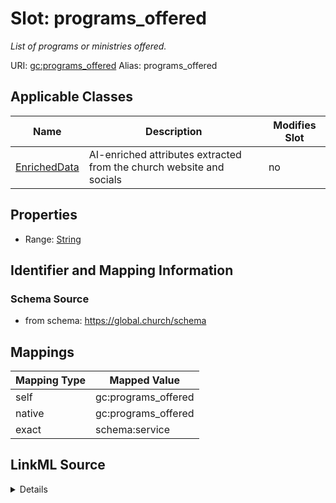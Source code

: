 

# Slot: programs_offered 


_List of programs or ministries offered._





URI: [gc:programs_offered](https://global.church/schema/programs_offered)
Alias: programs_offered

<!-- no inheritance hierarchy -->





## Applicable Classes

| Name | Description | Modifies Slot |
| --- | --- | --- |
| [EnrichedData](EnrichedData.md) | AI-enriched attributes extracted from the church website and socials |  no  |






## Properties

* Range: [String](String.md)




## Identifier and Mapping Information






### Schema Source


* from schema: https://global.church/schema




## Mappings

| Mapping Type | Mapped Value |
| ---  | ---  |
| self | gc:programs_offered |
| native | gc:programs_offered |
| exact | schema:service |




## LinkML Source

<details>
```yaml
name: programs_offered
description: List of programs or ministries offered.
from_schema: https://global.church/schema
exact_mappings:
- schema:service
rank: 1000
alias: programs_offered
domain_of:
- EnrichedData
range: string

```
</details>